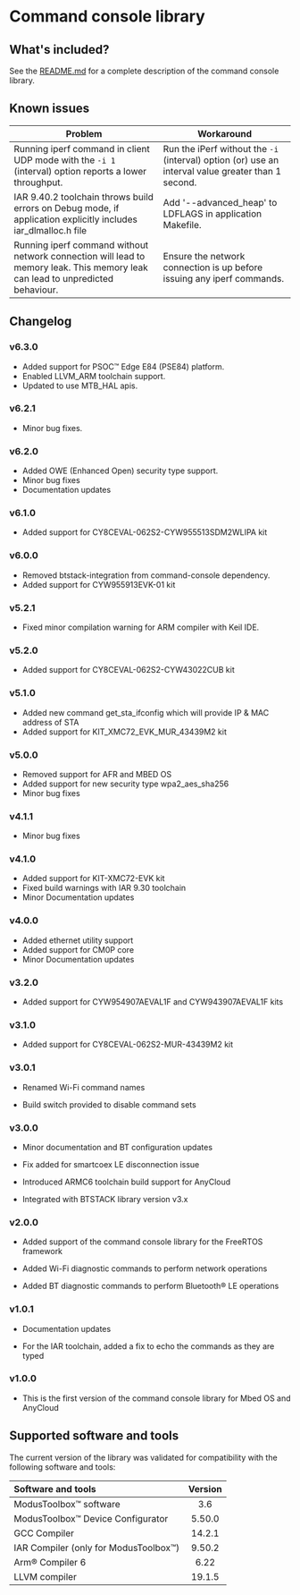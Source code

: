 # Command console library

## What's included?

See the [README.md](./README.md) for a complete description of the command console library.

## Known issues
| Problem | Workaround |
| ------- | ---------- |
| Running iperf command in client UDP mode with the `-i 1` (interval) option reports a lower throughput. | Run the iPerf without the `-i` (interval) option (or) use an interval value greater than 1 second. |
| IAR 9.40.2 toolchain throws build errors on Debug mode, if application explicitly includes iar_dlmalloc.h file | Add '--advanced_heap' to LDFLAGS in application Makefile. |
| Running iperf command without network connection will lead to memory leak. This memory leak can lead to unpredicted behaviour. | Ensure the network connection is up before issuing any iperf commands. |

## Changelog

### v6.3.0
- Added support for PSOC&trade; Edge E84 (PSE84) platform.
- Enabled LLVM_ARM toolchain support.
- Updated to use MTB_HAL apis.

### v6.2.1
- Minor bug fixes.

### v6.2.0
- Added OWE (Enhanced Open) security type support.
- Minor bug fixes
- Documentation updates

### v6.1.0
- Added support for CY8CEVAL-062S2-CYW955513SDM2WLIPA kit

### v6.0.0
- Removed btstack-integration from command-console dependency.
- Added support for CYW955913EVK-01 kit

### v5.2.1
- Fixed minor compilation warning for ARM compiler with Keil IDE.

### v5.2.0
- Added support for CY8CEVAL-062S2-CYW43022CUB kit

### v5.1.0
- Added new command get_sta_ifconfig which will provide IP & MAC address of STA
- Added support for KIT_XMC72_EVK_MUR_43439M2 kit

### v5.0.0
- Removed support for AFR and MBED OS
- Added support for new security type wpa2_aes_sha256
- Minor bug fixes

### v4.1.1

- Minor bug fixes

### v4.1.0

- Added support for KIT-XMC72-EVK kit
- Fixed build warnings with IAR 9.30 toolchain
- Minor Documentation updates

### v4.0.0

- Added ethernet utility support
- Added support for CM0P core
- Minor Documentation updates

### v3.2.0

- Added support for CYW954907AEVAL1F and CYW943907AEVAL1F kits

### v3.1.0

- Added support for CY8CEVAL-062S2-MUR-43439M2 kit

### v3.0.1

- Renamed Wi-Fi command names

- Build switch provided to disable command sets

### v3.0.0

- Minor documentation and BT configuration updates

- Fix added for smartcoex LE disconnection issue

- Introduced ARMC6 toolchain build support for AnyCloud

- Integrated with BTSTACK library version v3.x

### v2.0.0

- Added support of the command console library for the FreeRTOS framework

- Added Wi-Fi diagnostic commands to perform network operations

- Added BT diagnostic commands to perform Bluetooth&reg; LE operations

### v1.0.1

- Documentation updates

- For the IAR toolchain, added a fix to echo the commands as they are typed

### v1.0.0

- This is the first version of the command console library for Mbed OS and AnyCloud

## Supported software and tools

The current version of the library was validated for compatibility with the following software and tools:

| Software and tools                                      | Version |
| :---                                                    | :----:  |
| ModusToolbox&trade; software                            | 3.6     |
| ModusToolbox&trade; Device Configurator                 | 5.50.0  |
| GCC Compiler                                            | 14.2.1  |
| IAR Compiler (only for ModusToolbox&trade;)             | 9.50.2  |
| Arm® Compiler 6                                         | 6.22    |
| LLVM compiler                                           | 19.1.5  |
